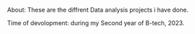 About: These are the diffrent Data analysis projects i have done.

Time of devolopment: during my Second year of B-tech, 2023.
